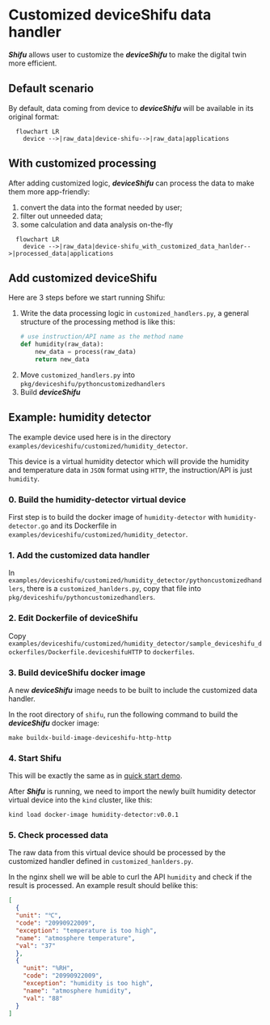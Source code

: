 # Customized deviceShifu data handler

***Shifu*** allows user to customize the ***deviceShifu*** to make the digital twin more efficient.

## Default scenario

By default, data coming from device to ***deviceShifu*** will be available in its original format:

```mermaid
  flowchart LR
    device -->|raw_data|device-shifu-->|raw_data|applications
```

## With customized processing

After adding customized logic, ***deviceShifu*** can process the data to make them more app-friendly:

1. convert the data into the format needed by user;
2. filter out unneeded data;
3. some calculation and data analysis on-the-fly

```mermaid
  flowchart LR
    device -->|raw_data|device-shifu_with_customized_data_hanlder-->|processed_data|applications
```

## Add customized deviceShifu

Here are 3 steps before we start running Shifu:

1. Write the data processing logic in `customized_handlers.py`, a general structure of the processing method is like this:
    ```python
    # use instruction/API name as the method name
    def humidity(raw_data): 
        new_data = process(raw_data)
        return new_data
    ```
2. Move `customized_handlers.py` into `pkg/deviceshifu/pythoncustomizedhandlers`
3. Build ***deviceShifu***

## Example: humidity detector

The example device used here is in the directory `examples/deviceshifu/customized/humidity_detector`.

This device is a virtual humidity detector which will provide the humidity and temperature data in `JSON` format using `HTTP`, the instruction/API is just `humidity`.

### 0. Build the humidity-detector virtual device

First step is to build the docker image of `humidity-detector` with `humidity-detector.go` and its Dockerfile in `examples/deviceshifu/customized/humidity_detector`.

### 1. Add the customized data handler

In `examples/deviceshifu/customized/humidity_detector/pythoncustomizedhandlers`, there is a `customized_hanlders.py`, copy that file into `pkg/deviceshifu/pythoncustomizedhandlers`.

### 2. Edit Dockerfile of deviceShifu

Copy `examples/deviceshifu/customized/humidity_detector/sample_deviceshifu_dockerfiles/Dockerfile.deviceshifuHTTP` to `dockerfiles`.

### 3. Build deviceShifu docker image

A new ***deviceShifu*** image needs to be built to include the customized data handler.

In the root directory of `shifu`, run the following command to build the ***deviceShifu*** docker image:

```
make buildx-build-image-deviceshifu-http-http
```

### 4. Start Shifu

This will be exactly the same as in [quick start demo](../../tutorials/demo-install.md).

After ***Shifu*** is running, we need to import the newly built humidity detector virtual device into the `kind` cluster, like this:

```
kind load docker-image humidity-detector:v0.0.1
```

### 5. Check processed data

The raw data from this virtual device should be processed by the customized handler defined in `customized_hanlders.py`.

In the nginx shell we will be able to curl the API `humidity` and check if the result is processed. An example result should belike this:

```json
[
  {
  "unit": "℃", 
  "code": "20990922009", 
  "exception": "temperature is too high", 
  "name": "atmosphere temperature", 
  "val": "37"
  }, 
  {
    "unit": "%RH", 
    "code": "20990922009", 
    "exception": "humidity is too high", 
    "name": "atmosphere humidity", 
    "val": "88"
  }
]
```
